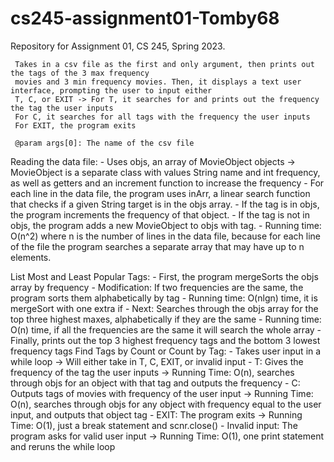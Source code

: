 # cs245-assignment01-Tomby68
Repository for Assignment 01, CS 245, Spring 2023. 

	 Takes in a csv file as the first and only argument, then prints out the tags of the 3 max frequency
	 movies and 3 min frequency movies. Then, it displays a text user interface, prompting the user to input either
	 T, C, or EXIT -> For T, it searches for and prints out the frequency the tag the user inputs
	 For C, it searches for all tags with the frequency the user inputs
	 For EXIT, the program exits
	  
	 @param args[0]: The name of the csv file
	 
Reading the data file:
	- Uses objs, an array of MovieObject objects -> MovieObject is a separate class with values String name and int frequency, as well as getters and an increment function to increase the frequency
	- For each line in the data file, the program uses inArr, a linear search function that checks if a given String target is in the objs array. 
		- If the tag is in objs, the program increments the frequency of that object.
		- If the tag is not in objs, the program adds a new MovieObject to objs with tag.
	- Running time: O(n^2) where n is the number of lines in the data file, because for each 	line of the file the program searches a separate array that may have up to n elements.
	
List Most and Least Popular Tags:
	- First, the program mergeSorts the objs array by frequency
		- Modification: If two frequencies are the same, the program sorts them alphabetically by tag
			- Running time: O(nlgn) time, it is mergeSort with one extra if
		- Next: Searches through the objs array for the top three highest maxes, alphabetically if they are the same
			- Running time: O(n) time, if all the frequencies are the same it will search the whole array
		- Finally, prints out the top 3 highest frequency tags and the bottom 3 lowest frequency tags
Find Tags by Count or Count by Tag:
	- Takes user input in a while loop -> Will either take in T, C, EXIT, or invalid input
		- T: Gives the frequency of the tag the user inputs -> Running Time: O(n), searches through objs for an object with that tag and outputs
		the frequency
		- C: Outputs tags of movies with frequency of the user input -> Running Time: O(n), searches through objs for any object with frequency equal to the user input, and outputs that object tag
		- EXIT: The program exits -> Running Time: O(1), just a break statement and scnr.close()
		- Invalid input: The program asks for valid user input -> Running Time: O(1), one print statement and reruns the while loop
